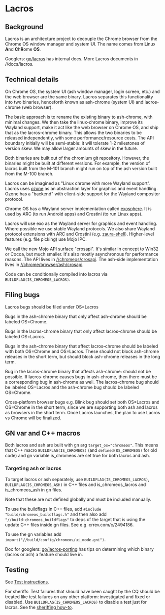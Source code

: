 # Lacros

## Background

Lacros is an architecture project to decouple the Chrome browser from the Chrome
OS window manager and system UI. The name comes from **L**inux **A**nd
**C**h**R**ome **OS**.

Googlers: [go/lacros](http://go/lacros) has internal docs.
More Lacros documents in //docs/lacros.

## Technical details

On Chrome OS, the system UI (ash window manager, login screen, etc.) and the web
browser are the same binary. Lacros separates this functionality into two
binaries, henceforth known as ash-chrome (system UI) and lacros-chrome (web
browser).

The basic approach is to rename the existing binary to ash-chrome, with minimal
changes. We then take the linux-chrome binary, improve its Wayland support, make
it act like the web browser on Chrome OS, and ship that as the lacros-chrome
binary. This allows the two binaries to be released independently, with some
performance/resource costs. The API boundary initially will be semi-stable: it
will tolerate 1-2 milestones of version skew. We may allow larger amounts of
skew in the future.

Both binaries are built out of the chromium git repository. However, the
binaries might be built at different versions. For example, the version of
lacros built from the M-101 branch might run on top of the ash version built
from the M-100 branch.

Lacros can be imagined as "Linux chrome with more Wayland support". Lacros uses
[ozone](https://chromium.googlesource.com/chromium/src.git/+/main/ui/ozone)
as an abstraction layer for graphics and event handling. Ozone has a "backend"
with client-side support for the Wayland compositor protocol.

Chrome OS has a Wayland server implementation called
[exosphere](https://chromium.googlesource.com/chromium/src.git/+/main/components/exo).
It is used by ARC (to run Android apps) and Crostini (to run Linux apps).

Lacros will use exo as the Wayland server for graphics and event handling. Where
possible we use stable Wayland protocols. We also share Wayland protocol
extensions with ARC and Crostini (e.g.
[zaura-shell](https://chromium.googlesource.com/chromium/src.git/+/main/components/exo/wayland/protocol/aura-shell.xml)).
Higher-level features (e.g. file picking) use Mojo IPC.

We call the new Mojo API surface "crosapi". It's similar in concept to Win32 or
Cocoa, but much smaller. It's also mostly asynchronous for performance reasons.
The API lives in
[//chromeos/crosapi](https://chromium.googlesource.com/chromium/src.git/+/main/chromeos/crosapi).
The ash-side implementation lives in
[//chrome/browser/ash/crosapi](https://chromium.googlesource.com/chromium/src.git/+/main/chrome/browser/ash/crosapi).

Code can be conditionally compiled into lacros via
`BUILDFLAG(IS_CHROMEOS_LACROS)`.

## Filing bugs

Lacros bugs should be filed under OS=Lacros

Bugs in the ash-chrome binary that only affect ash-chrome should be labeled OS=Chrome.

Bugs in the lacros-chrome binary that only affect lacros-chrome should be labeled OS=Lacros.

Bugs in the ash-chrome binary that affect lacros-chrome should be labeled with both OS=Chrome and OS=Lacros.
These should not block ash-chrome releases in the short term, but should block ash-chrome releases in the long term.

Bug in the lacros-chrome binary that affects ash-chrome: should not be possible. If lacros-chrome causes bugs in ash-chrome, then there must be a corresponding bug in ash-chrome as well.
The lacros-chrome bug should be labeled OS=Lacros and the ash-chrome bug should be labeled OS=Chrome.

Cross-platform browser bugs e.g. Blink bug should set both OS=Lacros and OS=Chrome in the short term, since we are supporting both ash and lacros as browsers in the short term.
Once Lacros launches, the plan to use Lacros vs Chrome will be finalized.


## GN var and C++ macros

Both lacros and ash are built with gn arg `target_os="chromeos"`. This means
that C++ macro `BUILDFLAG(IS_CHROMEOS)` (and `defined(OS_CHROMEOS)` for old code)
and gn variable is_chromeos are set true for both lacros and ash.

### Targeting ash or lacros
To target lacros or ash separately, use `BUILDFLAG(IS_CHROMEOS_LACROS)`,
`BUILDFLAG(IS_CHROMEOS_ASH)` in C++ files and is_chromeos_lacros and
is_chromeos_ash in gn files.

Note that these are not defined globally and must be included manually.

To use the buildflags in C++ files, add `#include "build/chromeos_buildflags.h"`
and then also add `"//build:chromeos_buildflags"` to deps of the target that is
using the update C++ files inside gn files. See e.g. crrev.com/c/2494186.

To use the gn variables add `import("//build/config/chromeos/ui_mode.gni")`.

Doc for googlers:
[go/lacros-porting](http://go/lacros-porting) has tips on determining which
binary (lacros or ash) a feature should live in.

## Testing

See [Test instructions](lacros/test_instructions.md).

For sheriffs: Test failures that should have been caught by the CQ should be
treated like test failures on any other platform: investigated and fixed or
disabled. Use `BUILDFLAG(IS_CHROMEOS_LACROS)` to disable a test just for lacros. See the
[sheriffing how-to](http://go/chrome-sheriffing-how-to#test-failed).
